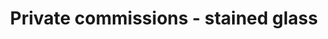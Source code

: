 ---
title: "Private commissions - stained glass"
description_markdown: >-
  
homepage_description_markdown: 
frontpage: true
_gallery_date: 2016-05-01 00:00:00
permalink: /stained-glass/private-commissions/
display_title: true
display_image: false
thumb_crop: true
display_thumb_title: true
archive: false
main_image_path: /assets/images/47cd9acf86f06.jpg
images:
  - image_path: "/assets/images/4639b5ce7b437.jpg"
    image_title: "Studio window"
    image_description_markdown: "70 x 140 
      **Date** : 2005  
      **Medium** : Leaded Stained Glass"
  - image_path: "/assets/images/4639b66f7e17d.jpg"
    image_title: "Peter's Window"
    image_description_markdown: "60 x 85cm  
      **Date** : 2006  
      **Medium** : Leaded Stained Glass"
  - image_path: "/assets/images/4639b7a6afac9.jpg"
    image_title: "Judy's Window"
    image_description_markdown: "100 x 200cm  
      **Date** : 2006  
      **Medium** : Leaded Stained Glass"
  - image_path: "/assets/images/4639b86a2ec09.jpg"
    image_title: "Townsend Window"
    image_description_markdown: "100 x 80  
      **Date** : 2006  
      **Medium** : Leaded Stained Glass"
  - image_path: "/assets/images/4639bb5e182a8.jpg"
    image_title: "Maria's Window"
    image_description_markdown: "100 x 120  
      **Date** : 2005  
      **Medium** : Leaded Stained Glass"
  - image_path: "/assets/images/4639f0d2ae741.jpg"
    image_title: "Detail of Maria's window"
    image_description_markdown: "25 x 20
      **Date** : 2005  
      **Medium** : Leaded Stained Glass"
  - image_path: "/assets/images/466e705b2ef7a.jpg"
    image_title: "Fish"
    image_description_markdown: ""
  - image_path: "/assets/images/466e73de97b00.jpg"
    image_title: "studio cropped"
    image_description_markdown: ""
  - image_path: "/assets/images/47cd9acf86f06.jpg"
    image_title: "Gina's window"
    image_description_markdown: "**Date** : 2008"
  - image_path: "/assets/images/49f9bdb79684d.jpg"
    image_title: "Bird 1"
    image_description_markdown: "30 x 30  
      **Date** : 2009  
      **Medium** : stained glass"
  - image_path: "/assets/images/49f9be160b903.jpg"
    image_title: "Bird 2"
    image_description_markdown: "30 x 30  
      **Date** : 2009  
      **Medium** : 30 x 30"
  - image_path: "/assets/images/49f9be52af44c.jpg"
    image_title: "Bird 3"
    image_description_markdown: "30 x 30 
      **Date** : 2009  
      **Medium** : stained glass"
  - image_path: "/assets/images/49f9be97810a5.jpg"
    image_title: "Glass 4"
    image_description_markdown: "30 x 30  
      **Date** : 2009  
      **Medium** : stained glass"
  - image_path: "/assets/images/49f9c63fa7896.jpg"
    image_title: "Barrie Juniper window (detail)"
    image_description_markdown: "100 x 50  
      **Date** : 2009  
      **Medium** : stained glass"
_options:
  image_path:
    width: 1200
    height: 1200
    resize_style: "contain"
    mime_type: "image/jpeg"
  main_image_path:
    width: 1200
    height: 800
    resize_style: "contain"
    mime_type: "image/jpeg"
_comments:
  title: Gallery title
  permalink: Be careful editing this
  main_image_path: Image used to represent your gallery
  images: Add and edit your gallery images here
  image_description_markdown: Might only be shown in the close up of an image
  archive: Not used yet!
  frontpage: Show this gallery on the homepage
  homepage_description_markdown: Text used on homepage if shown
  thumb_crop: Crop thumbnail images to a consistent size
  display_thumb_title: Show titles under thumbnails
---